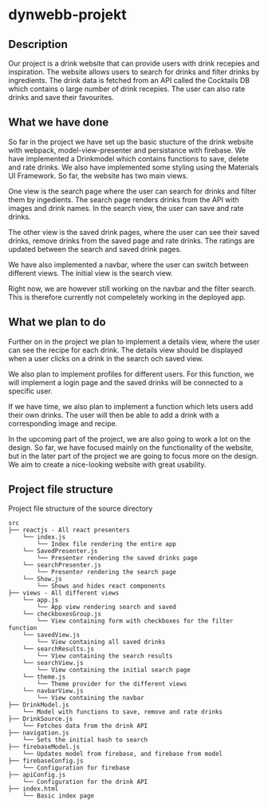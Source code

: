# dynwebb-projekt

## Description
Our project is a drink website that can provide users with drink recepies and inspiration. The website allows users to search for drinks and filter drinks by ingredients. The drink data is fetched from an API called the Cocktails DB which contains o large number of drink recepies. The user can also rate drinks and save their favourites.

## What we have done
So far in the project we have set up the basic stucture of the drink website with webpack, model-view-presenter and persistance with firebase. We have implemented a Drinkmodel which contains functions to save, delete and rate drinks. We also have implemented some styling using the Materials UI Framework. So far, the website has two main views. 

One view is the search page where the user can search for drinks and filter them by ingedients. The search page renders drinks from the API with images and drink names. In the search view, the user can save and rate drinks.

The other view is the saved drink pages, where the user can see their saved drinks, remove drinks from the saved page and rate drinks. The ratings are updated between the search and saved drink pages.

We have also implemented a navbar, where the user can switch between different views. The initial view is the search view.

Right now, we are however still working on the navbar and the filter search. This is therefore currently not compeletely working in the deployed app. 

## What we plan to do
Further on in the project we plan to implement a details view, where the user can see the recipe for each drink. The details view should be displayed when a user clicks on a drink in the search och saved view.

We also plan to implement profiles for different users. For this function, we will implement a login page and the saved drinks will be connected to a specific user.

If we have time, we also plan to implement a function which lets users add their own drinks. The user will then be able to add a drink with a corresponding image and recipe. 

In the upcoming part of the project, we are also going to work a lot on the design. So far, we have focused mainly on the functionality of the website, but in the later part of the project we are going to focus more on the design. We aim to create a nice-looking website with great usability.

## Project file structure
Project file structure of the source directory

```
src
├── reactjs - All react presenters
    └── index.js
        └── Index file rendering the entire app
    └── SavedPresenter.js
        └── Presenter rendering the saved drinks page
    └── searchPresenter.js
        └── Presenter rendering the search page
    └── Show.js
        └── Shows and hides react components
├── views - All different views
    └── app.js
        └── App view rendering search and saved
    └── checkboxesGroup.js
        └── View containing form with checkboxes for the filter function
    └── savedView.js
        └── View containing all saved drinks
    └── searchResults.js
        └── View containing the search results
    └── searchView.js  
        └── View containing the initial search page
    └── theme.js
        └── Theme provider for the different views
    └── navbarView.js
        └── View containing the navbar
├── DrinkModel.js
    └── Model with functions to save, remove and rate drinks
├── DrinkSource.js
    └── Fetches data from the drink API
├── navigation.js
    └── Sets the initial hash to search
├── firebaseModel.js
    └── Updates model from firebase, and firebase from model
├── firebaseConfig.js
    └── Configuration for firebase
├── apiConfig.js
    └── Configuration for the drink API
├── index.html
    └── Basic index page
```
